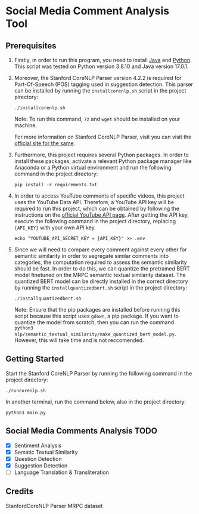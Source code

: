 # Social Media Comment Analysis Tool

## Prerequisites
1. Firstly, in order to run this program, you need to install [Java](https://www.java.com/en/download/manual.jsp) and [Python](https://www.python.org/downloads/). This script was tested on Python version 3.8.10 and Java version 17.0.1.

2. Moreover, the Stanford CoreNLP Parser version 4.2.2 is required for Part-Of-Speech (POS) tagging used in suggestion detection. This parser can be installed by running the `installcorenlp.sh` script in the project pirectory:
   ```
   ./installcorenlp.sh
   ```
   Note: To run this command, `7z` and `wget` should be installed on your machine.

   For more information on Stanford CoreNLP Parser, visit you can visit the [official site for the same](https://stanfordnlp.github.io/CoreNLP/). 

3. Furthermore, this project requires several Python packages. In order to install these packages, activate a relevant Python package manager like Anaconda or a Python virtual environment and run the following command in the project directory:
   ```
   pip install -r requirements.txt
   ```

4. In order to access YouTube comments of specific videos, this project uses the YouTube Data API. Therefore, a YouTube API key will be required to run this project, which can be obtained by following the instructions on the [official YouTube API page](https://developers.google.com/youtube/v3/getting-started). After getting the API key, execute the following command in the project directory, replacing `{API_KEY}` with your own API key.
   ```
   echo "YOUTUBE_API_SECRET_KEY = {API_KEY}" >> .env
   ```
5. Since we will need to compare every comment against every other for semantic similarity in order to segregate similar comments into categories, the computation required to assess the semantic similarity should be fast. In order to do this, we can quantize the pretrained BERT model finetuned on the MRPC semantic textual similarity dataset. The quantized BERT model can be directly installed in the correct directory by running the `installquantizedbert.sh` script in the project directory:
   ```
   ./installquantizedbert.sh
   ```
   Note: Ensure that the pip packages are installed before running this script because this script uses `gdown`, a pip package.
   If you want to quantize the model from scratch, then you can run the command `python3 nlp/semantic_textual_similarity/make_quantized_bert_model.py`. However, this will take time and is not reccomended.

## Getting Started
Start the Stanford CoreNLP Parser by running the following command in the project directory:
```
./runcorenlp.sh
```
In another terminal, run the command below, also in the project directory:
```
python3 main.py
```

## Social Media Comments Analysis TODO
* [x] Sentiment Analysis
* [x] Sematic Textual Similarity
* [x] Question Detection
* [x] Suggestion Detection
* [ ] Language Translation & Transliteration

## Credits
StanfordCoreNLP Parser
MRPC dataset